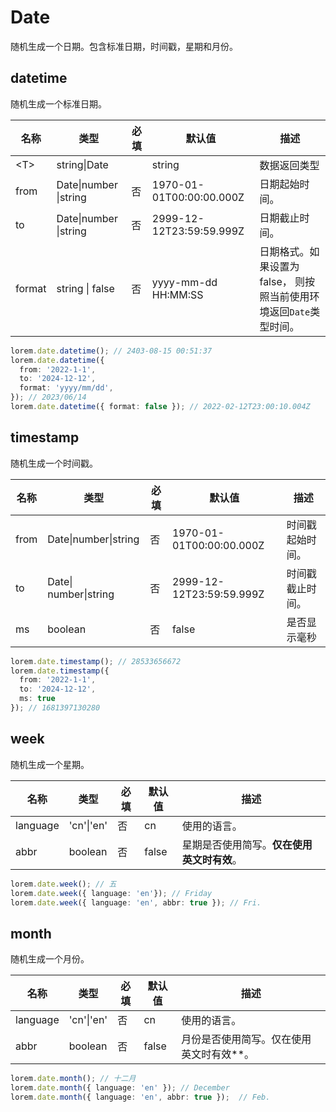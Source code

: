 # Date

随机生成一个日期。包含标准日期，时间戳，星期和月份。    

## datetime

随机生成一个标准日期。    

| 名称     | 类型                    | 必填  | 默认值                      | 描述                                      |
| ------ | --------------------- | --- | ------------------------ | --------------------------------------- |
| \<T>    | string\|Date          |     | string                   | 数据返回类型                                  |
| from   | Date\|number \|string | 否   | 1970-01-01T00:00:00.000Z | 日期起始时间。                                 |
| to     | Date\|number \|string | 否   | 2999-12-12T23:59:59.999Z | 日期截止时间。                                 |
| format | string \| false       | 否   | yyyy-mm-dd HH:MM:SS      | 日期格式。如果设置为false， 则按照当前使用环境返回`Date`类型时间。 |

```ts
lorem.date.datetime(); // 2403-08-15 00:51:37
lorem.date.datetime({
  from: '2022-1-1',
  to: '2024-12-12',
  format: 'yyyy/mm/dd',
}); // 2023/06/14
lorem.date.datetime({ format: false }); // 2022-02-12T23:00:10.004Z
```

## timestamp

随机生成一个时间戳。    

| 名称   | 类型                    | 必填  | 默认值                      | 描述       |
| ---- | --------------------- | --- | ------------------------ | -------- |
| from | Date\|number\|string  | 否   | 1970-01-01T00:00:00.000Z | 时间戳起始时间。 |
| to   | Date\| number\|string | 否   | 2999-12-12T23:59:59.999Z | 时间戳截止时间。 |
| ms   | boolean               | 否   | false                    | 是否显示毫秒   |

```ts
lorem.date.timestamp(); // 28533656672
lorem.date.timestamp({
  from: '2022-1-1',
  to: '2024-12-12',
  ms: true
}); // 1681397130280
```

## week

随机生成一个星期。    

| 名称       | 类型         | 必填  | 默认值   | 描述                      |
| -------- | ---------- | --- | ----- | ----------------------- |
| language | 'cn'\|'en' | 否   | cn    | 使用的语言。                  |
| abbr     | boolean    | 否   | false | 星期是否使用简写。**仅在使用英文时有效**。 |

```ts
lorem.date.week(); // 五
lorem.date.week({ language: 'en'}); // Friday
lorem.date.week({ language: 'en', abbr: true }); // Fri.
```

## month

随机生成一个月份。     

| 名称       | 类型         | 必填  | 默认值   | 描述                    |
| -------- | ---------- | --- | ----- | --------------------- |
| language | 'cn'\|'en' | 否   | cn    | 使用的语言。                |
| abbr     | boolean    | 否   | false | 月份是否使用简写。仅在使用英文时有效**。 |

```ts
lorem.date.month(); // 十二月
lorem.date.month({ language: 'en' }); // December
lorem.date.month({ language: 'en', abbr: true });  // Feb.
```
